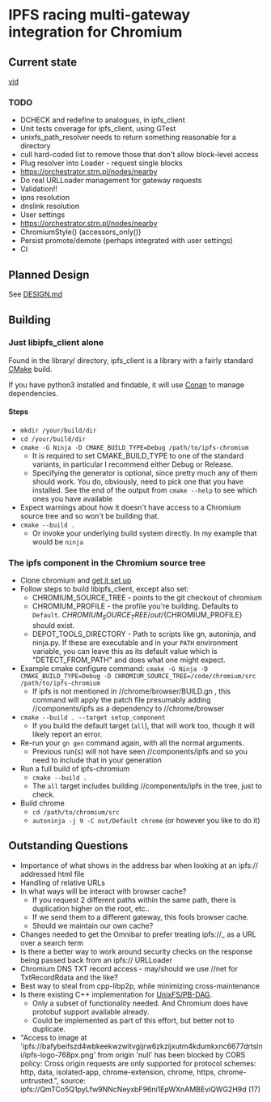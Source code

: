 # IPFS racing multi-gateway integration for Chromium

## Current state

[vid](http://chomp:8080/ipfs/QmWvWKiCvknAYQ1v6h8DKysk18HWcHstNGoFb1wmSijjqe/c.mkv)

### TODO
* DCHECK and redefine to analogues, in ipfs_client 
* Unit tests coverage for ipfs_client, using GTest
* unixfs_path_resolver needs to return something reasonable for a directory
* cull hard-coded list to remove those that don't allow block-level access
* Plug resolver into Loader - request single blocks
* https://orchestrator.strn.pl/nodes/nearby
* Do real URLLoader management for gateway requests
* Validation!!
* ipns resolution
* dnslink resolution
* User settings
* https://orchestrator.strn.pl/nodes/nearby
* ChromiumStyle() (accessors_only())
* Persist promote/demote (perhaps integrated with user settings)
* CI

## Planned Design

See [DESIGN.md](DESIGN.md)

## Building

### Just libipfs_client alone

Found in the library/ directory, ipfs_client is a library with a fairly standard [CMake](https://cmake.org/cmake/help/latest/) build.

If you have python3 installed and findable, it will use [Conan](https://docs.conan.io/en/latest/introduction.html) to manage dependencies.

#### Steps
* `mkdir /your/build/dir`
* `cd /your/build/dir`
* `cmake -G Ninja -D CMAKE_BUILD_TYPE=Debug /path/to/ipfs-chromium`
   - It is required to set CMAKE_BUILD_TYPE to one of the standard variants, in particular I recommend either Debug or Release.
   - Specifying the generator is optional, since pretty much any of them should work. You do, obviously, need to pick one that you have installed. See the end of the output from `cmake --help` to see which ones you have available
* Expect warnings about how it doesn't have access to a Chromium source tree and so won't be building that.
* `cmake --build .`
   - Or invoke your underlying build system directly. In my example that would be `ninja`

### The ipfs component in the Chromium source tree
* Clone chromium and [get it set up](https://chromium.googlesource.com/chromium/src/+/main/docs/linux/build_instructions.md)
* Follow steps to build libipfs_client, except also set:
  - CHROMIUM_SOURCE_TREE - points to the git checkout of chromium
  - CHROMIUM_PROFILE - the profile you're building. Defaults to `Default`. ${CHROMIUM_SOURCE_TREE}/out/${CHROMIUM_PROFILE} should exist.
  - DEPOT_TOOLS_DIRECTORY - Path to scripts like gn, autoninja, and ninja.py. If these are executable and in your `PATH` environment variable, you can leave this as its default value which is "DETECT_FROM_PATH" and does what one might expect.
* Example cmake configure command: `cmake -G Ninja -D CMAKE_BUILD_TYPE=Debug -D CHROMIUM_SOURCE_TREE=/code/chromium/src /path/to/ipfs-chromium`
  - If ipfs is not mentioned in //chrome/browser/BUILD.gn , this command will apply the patch file presumably adding //components/ipfs as a dependency to //chrome/browser
* `cmake --build . --target setup_component`
  - If you build the default target (`all`), that will work too, though it will likely report an error.
* Re-run your `gn gen` command again, with all the normal arguments.
  - Previous run(s) will not have seen //components/ipfs and so you need to include that in your generation
* Run a full build of ipfs-chromium
  - `cmake --build . `
  - The `all` target includes building //components/ipfs in the tree, just to check.
* Build chrome
  - `cd /path/to/chromium/src`
  - `autoninja -j 9 -C out/Default chrome` (or however you like to do it)

## Outstanding Questions
 * Importance of what shows in the address bar when looking at an ipfs:// addressed html file
 * Handling of relative URLs
 * In what ways will be interact with browser cache? 
   - If you request 2 different paths within the same path, there is duplication higher on the root, etc..
   - If we send them to a different gateway, this fools browser cache.
   - Should we maintain our own cache? 
 * Changes needed to get the Omnibar to prefer treating ipfs://_ as a URL over a search term
 * Is there a better way to work around security checks on the response being passed back from an ipfs:// URLLoader
 * Chromium DNS TXT record access - may/should we use //net for TxtRecordRdata and the like?
 * Best way to steal from cpp-libp2p, while minimizing cross-maintenance
 * Is there existing C++ implementation for [UnixFS/PB-DAG](https://ipld.io/specs/codecs/dag-pb/spec/#implementations). 
   - Only a subset of functionality needed. And Chromium does have protobuf support available already.
   - Could be implemented as part of this effort, but better not to duplicate.
 * "Access to image at 'ipfs://bafybeifszd4wbkeekwzwitvgijrw6zkzijxutm4kdumkxnc6677drtslni/ipfs-logo-768px.png' from origin 'null' has been blocked by CORS policy: Cross origin requests are only supported for protocol schemes: http, data, isolated-app, chrome-extension, chrome, https, chrome-untrusted.", source: ipfs://QmTCo5Q1pyLfw9NNcNeyxbF96ni1EpWXnAMBEviQWG2H9d (17)